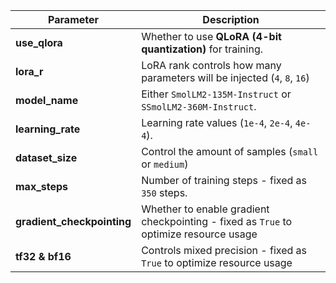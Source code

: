 | Parameter | Description |
|-----------|------------|
| **use_qlora** | Whether to use **QLoRA (4-bit quantization)** for training. |
| **lora_r** | LoRA rank controls how many parameters will be injected (`4`, `8`, `16`) |
| **model_name** | Either `SmolLM2-135M-Instruct` or `SSmolLM2-360M-Instruct`. |
| **learning_rate** | Learning rate values (`1e-4`, `2e-4`, `4e-4`). |
| **dataset_size** | Control the amount of samples (`small` or `medium`) |
| **max_steps** | Number of training steps - fixed as `350` steps. |
| **gradient_checkpointing** | Whether to enable gradient checkpointing - fixed as `True` to optimize resource usage |
| **tf32 & bf16** | Controls mixed precision - fixed as `True` to optimize resource usage |